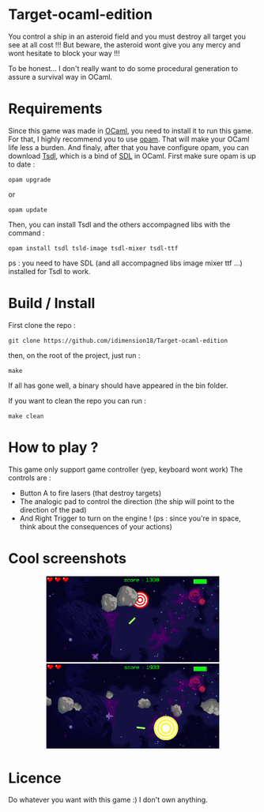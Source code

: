 # Target-ocaml-edition
You control a ship in an asteroid field and you must destroy all target you see at all cost !!!
But beware, the asteroid wont give you any mercy and wont hesitate to block your way !!!

To be honest... I don't really want to do some procedural generation to assure a survival way in OCaml. 

# Requirements
Since this game was made in [OCaml](https://ocaml.org/), you need to install it to run this game.
For that, I highly recommend you to use [opam](https://opam.ocaml.org/). That will make your OCaml life less a burden.
And finaly, after that you have configure opam, you can download [Tsdl](https://ocaml.org/p/tsdl/latest/CHANGES.md.html), which is a bind of [SDL](https://www.libsdl.org/) in OCaml.
First make sure opam is up to date : 
```
opam upgrade
```
or
```
opam update
```
Then, you can install Tsdl and the others accompagned libs with the command :

```
opam install tsdl tsld-image tsdl-mixer tsdl-ttf
```
ps : you need to have SDL (and all accompagned libs image mixer ttf ...) installed for Tsdl to work.

# Build / Install
First clone the repo :
```
git clone https://github.com/idimension18/Target-ocaml-edition
```
then, on the root of the project, just run :
```
make
```
If all has gone well, a binary should have appeared in the bin folder.

If you want to clean the repo you can run :
```
make clean
```

# How to play ?
This game only support game controller (yep, keyboard wont work)
The controls are :
- Button A to fire lasers (that destroy targets)
- The analogic pad to control the direction (the ship will point to the direction of the pad)
- And Right Trigger to turn on the engine ! (ps : since you're in space, think about the consequences of your actions)

# Cool screenshots 
<p align="center">
  <img src="data/images/screen1.png" width="350" title="Cool screenshot 1">
  <img src="data/images/screen3.png" width="350" title="Cool screenshot 2">
</p>

# Licence
Do whatever you want with this game :) I don't own anything.


